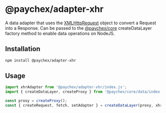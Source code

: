 # @paychex/adapter-xhr

A data adapter that uses the [XMLHttpRequest](https://xhr.spec.whatwg.org/) object to convert a Request into a Response. Can be passed to the [@paychex/core](https://github.com/paychex/core) createDataLayer factory method to enable data operations on NodeJS.

## Installation

```bash
npm install @paychex/adapter-xhr
```

## Usage

```js
import xhrAdapter from '@paychex/adapter-xhr/index.js';
import { createDataLayer, createProxy } from '@paychex/core/data/index.js';

const proxy = createProxy();
const { createRequest, fetch, setAdapter } = createDataLayer(proxy, xhrAdapter);
```

